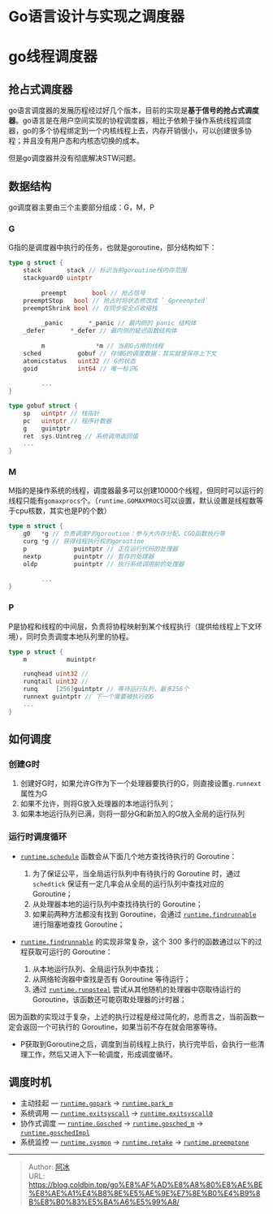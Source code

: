 # Go语言设计与实现之调度器


# go线程调度器

## 抢占式调度器

go语言调度器的发展历程经过好几个版本，目前的实现是**基于信号的抢占式调度器**。go语言是在用户空间实现的协程调度器，相比于依赖于操作系统线程调度器，go的多个协程绑定到一个内核线程上去，内存开销很小，可以创建很多协程；并且没有用户态和内核态切换的成本。

但是go调度器并没有彻底解决STW问题。

## 数据结构

go调度器主要由三个主要部分组成：G，M，P

### G

G指的是调度器中执行的任务，也就是goroutine，部分结构如下：

```go
type g struct {
	stack       stack // 标识当前goroutine栈内存范围
	stackguard0 uintptr
         
         preempt       bool // 抢占信号
	preemptStop   bool // 抢占时将状态修改成 `_Gpreempted`
	preemptShrink bool // 在同步安全点收缩栈
    
         _panic       *_panic // 最内侧的 panic 结构体
	_defer       *_defer // 最内侧的延迟函数结构体
    
         m              *m // 当前G占用的线程
	sched          gobuf // 存储G的调度数据：其实就是保存上下文
	atomicstatus   uint32 // G的状态
	goid           int64 // 唯一标识G
         
         ...
}

type gobuf struct {
	sp   uintptr // 栈指针
	pc   uintptr // 程序计数器
	g    guintptr
	ret  sys.Uintreg // 系统调用返回值
	...
}
```

### M

M指的是操作系统的线程，调度器最多可以创建10000个线程，但同时可以运行的线程只能有`gomaxprocs`个。（`runtime.GOMAXPROCS`可以设置，默认设置是线程数等于cpu核数，其实也是P的个数）

```go
type m struct {
	g0   *g // 负责调度P的goroutine：参与大内存分配、CGO函数执行等
	curg *g // 获得线程执行权的goroutine
	p             puintptr // 正在运行代码的处理器
	nextp         puintptr // 暂存的处理器
	oldp          puintptr // 执行系统调用前的处理器
    
         ...
}
```

### P

P是协程和线程的中间层，负责将协程映射到某个线程执行（提供给线程上下文环境），同时负责调度本地队列里的协程。

```go
type p struct {
	m           muintptr

	runqhead uint32 // 
	runqtail uint32 // 
	runq     [256]guintptr // 等待运行队列，最多256个
	runnext guintptr // 下一个需要被执行的G
	...
}
```

## 如何调度

### 创建G时

1. 创建好G时，如果允许G作为下一个处理器要执行的G，则直接设置`g.runnext`属性为G
2. 如果不允许，则将G放入处理器的本地运行队列；
3. 如果本地运行队列已满，则将一部分G和新加入的G放入全局的运行队列

### 运行时调度循环

- [`runtime.schedule`](https://draveness.me/golang/tree/runtime.schedule) 函数会从下面几个地方查找待执行的 Goroutine：
  1. 为了保证公平，当全局运行队列中有待执行的 Goroutine 时，通过 `schedtick` 保证有一定几率会从全局的运行队列中查找对应的 Goroutine；
  2. 从处理器本地的运行队列中查找待执行的 Goroutine；
  3. 如果前两种方法都没有找到 Goroutine，会通过 [`runtime.findrunnable`](https://draveness.me/golang/tree/runtime.findrunnable) 进行阻塞地查找 Goroutine；

- [`runtime.findrunnable`](https://draveness.me/golang/tree/runtime.findrunnable) 的实现非常复杂，这个 300 多行的函数通过以下的过程获取可运行的 Goroutine：
  1. 从本地运行队列、全局运行队列中查找；
  2. 从网络轮询器中查找是否有 Goroutine 等待运行；
  3. 通过 [`runtime.runqsteal`](https://draveness.me/golang/tree/runtime.runqsteal) 尝试从其他随机的处理器中窃取待运行的 Goroutine，该函数还可能窃取处理器的计时器；

因为函数的实现过于复杂，上述的执行过程是经过简化的，总而言之，当前函数一定会返回一个可执行的 Goroutine，如果当前不存在就会阻塞等待。

- P获取到Goroutine之后，调度到当前线程上执行，执行完毕后，会执行一些清理工作，然后又进入下一轮调度，形成调度循环。

## 调度时机

- 主动挂起 — [`runtime.gopark`](https://draveness.me/golang/tree/runtime.gopark) -> [`runtime.park_m`](https://draveness.me/golang/tree/runtime.park_m)
- 系统调用 — [`runtime.exitsyscall`](https://draveness.me/golang/tree/runtime.exitsyscall) -> [`runtime.exitsyscall0`](https://draveness.me/golang/tree/runtime.exitsyscall0)
- 协作式调度 — [`runtime.Gosched`](https://draveness.me/golang/tree/runtime.Gosched) -> [`runtime.gosched_m`](https://draveness.me/golang/tree/runtime.gosched_m) -> [`runtime.goschedImpl`](https://draveness.me/golang/tree/runtime.goschedImpl)
- 系统监控 — [`runtime.sysmon`](https://draveness.me/golang/tree/runtime.sysmon) -> [`runtime.retake`](https://draveness.me/golang/tree/runtime.retake) -> [`runtime.preemptone`](https://draveness.me/golang/tree/runtime.preemptone)


---

> Author: [阿冰](https://github.com/cold-bin)  
> URL: https://blog.coldbin.top/go%E8%AF%AD%E8%A8%80%E8%AE%BE%E8%AE%A1%E4%B8%8E%E5%AE%9E%E7%8E%B0%E4%B9%8B%E8%B0%83%E5%BA%A6%E5%99%A8/  

